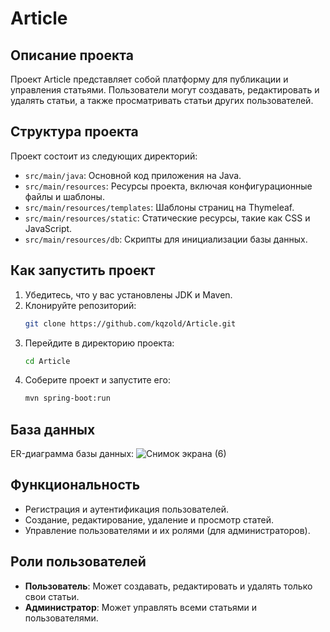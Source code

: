 # Article

## Описание проекта
Проект Article представляет собой платформу для публикации и управления статьями. Пользователи могут создавать, редактировать и удалять статьи, а также просматривать статьи других пользователей.

## Структура проекта
Проект состоит из следующих директорий:

- `src/main/java`: Основной код приложения на Java.
- `src/main/resources`: Ресурсы проекта, включая конфигурационные файлы и шаблоны.
- `src/main/resources/templates`: Шаблоны страниц на Thymeleaf.
- `src/main/resources/static`: Статические ресурсы, такие как CSS и JavaScript.
- `src/main/resources/db`: Скрипты для инициализации базы данных.

## Как запустить проект
1. Убедитесь, что у вас установлены JDK и Maven.
2. Клонируйте репозиторий:
    ```bash
    git clone https://github.com/kqzold/Article.git
    ```
3. Перейдите в директорию проекта:
    ```bash
    cd Article
    ```
4. Соберите проект и запустите его:
    ```bash
    mvn spring-boot:run
    ```

## База данных
ER-диаграмма базы данных:
![Снимок экрана (6)](https://github.com/user-attachments/assets/20202200-1813-44d5-9caa-2546b2e33ce8)
## Функциональность
- Регистрация и аутентификация пользователей.
- Создание, редактирование, удаление и просмотр статей.
- Управление пользователями и их ролями (для администраторов).

## Роли пользователей
- **Пользователь**: Может создавать, редактировать и удалять только свои статьи.
- **Администратор**: Может управлять всеми статьями и пользователями.
